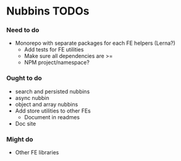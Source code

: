 # Nubbins TODOs

### Need to do

- Monorepo with separate packages for each FE helpers (Lerna?)
  - Add tests for FE utilities
  - Make sure all dependencies are >=
  - NPM project/namespace?

### Ought to do

- search and persisted nubbins
- async nubbin
- object and array nubbins
- Add store utilities to other FEs
  - Document in readmes
- Doc site

### Might do

- Other FE libraries
